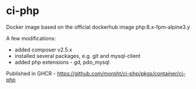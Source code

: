 # ci-php

Docker image based on the official dockerhub image php:8.x-fpm-alpine3.y

A few modifications:

- added composer v2.5.x
- installed several packages, e.g. git and mysql-client
- added php extensions - gd, pdo_mysql

Published in GHCR - https://github.com/morpht/ci-php/pkgs/container/ci-php
